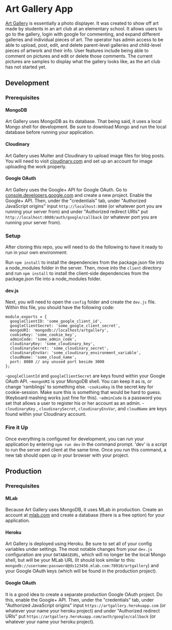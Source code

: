 # Art Gallery App

[Art Gallery](https://dry-badlands-96280.herokuapp.com/) is essentially a photo displayer. It was created to show off art made by students in an art club at an elementary school. It allows users to go to the gallery, login with google for commenting, and expand different galleries and individual pieces of art. The operator has admin access to be able to upload, post, edit, and delete parent-level galleries and child-level pieces of artwork and their info. User features include being able to comment on pictures and edit or delete those comments. The current pictures are samples to display what the gallery looks like, as the art club has not started yet.

## Development
### Prerequisites
#### MongoDB
Art Gallery uses MongoDB as its database. That being said, it uses a local Mongo shell for development. Be sure to download Mongo and run the local database before running your application.
#### Cloudinary
Art Gallery uses Multer and Cloudinary to upload image files for blog posts. You will need to visit [cloudinary.com](cloudinary.com) and set up an account for image uploading the work properly.
#### Google OAuth
Art Gallery uses the Google+ API for Google OAuth. Go to [console.developers.google.com](https://console.developers.google.com) and create a new project. Enable the Google+ API. Then, under the "credentials" tab, under "Authorized JavaScript origins" input `http://localhost:8080` (or whatever port you are running your server from) and under "Authorized redirect URIs"  put `http://localhost:8080/auth/google/callback` (or whatever port you are running your server from).

### Setup
After cloning this repo, you will need to do the following to have it ready to run in your own environment:

Run `npm install` to install the dependencies from the package.json file into a node_modules folder in the server. Then, move into the `client` directory and run `npm install` to install the client-side dependencies from the package.json file into a node_modules folder. 

#### dev.js
Next, you will need to open the `config` folder and create the `dev.js` file. Within this file, you should have the following code:
```
module.exports = {
  googleClientID: 'some_google_client_id',
  googleClientSecret: 'some_google_client_secret',
  mongoURI: 'mongodb://localhost/artgallery',
  cookieKey: 'some_cookie_key',
  adminCode: 'some_admin_code',
  cloudinaryKey: 'some_cloudinary_key',
  cloudinarySecret: 'some_cloudinary_secret',
  cloudinaryEnvVar: 'some_cloudinary_environment_variable',
  cloudName: 'some_cloud_name',
  port: 8080 // any unused port beside 3000
};
```
-`googleClientId` and `googleClientSecret` are keys found within your Google OAuth API.
-`mongoURI` is your MongoDB shell. You can keep it as is, or change 'ramblings' to something else.
-`cookieKey` is the secret key for cookie-session. Make sure this is something that would be hard to guess. (Keyboard mashing works just fine for this).
-`adminCode` is a password you set that allows a user to register his or her account as an admin.
-`cloudinaryKey` ,  `cloudinarySecret`, `cloudinaryEnvVar`, and `cloudName` are keys found within your Cloudinary account.

### Fire it Up
Once everything is configured for development, you can run your application by entering `npm run dev` in the command prompt. 'dev' is a script to run the server and client at the same time. Once you run this command, a new tab should open up in your browser with your project.

## Production
### Prerequisites
#### MLab
Because Art Gallery uses MongoDB, it uses MLab in production. Create an account at [mlab.com](mlab.com) and create a database (there is a free option) for your application.
#### Heroku
Art Gallery is deployed using Heroku. Be sure to set all of your config variables under settings. The most notable changes from your `dev.js` configuration are your `DATABASEURL`, which will no longer be the local Mongo shell, but will be your MLab URL (It should look similar to this:
`mongodb://username:password@ds123456.mlab.com:78910/artgallery`) and your Google OAuth keys (which will be found in the production project).
#### Google OAuth
It is a good idea to create a separate production Google OAuth project. Do this, enable the Google+ API. Then, under the "credentials" tab, under "Authorized JavaScript origins" input `https://artgallery.herokuapp.com` (or whatever your name your heroku project) and under "Authorized redirect URIs"  put `https://artgallery.herokuapp.com/auth/google/callback` (or whatever your name your heroku project).